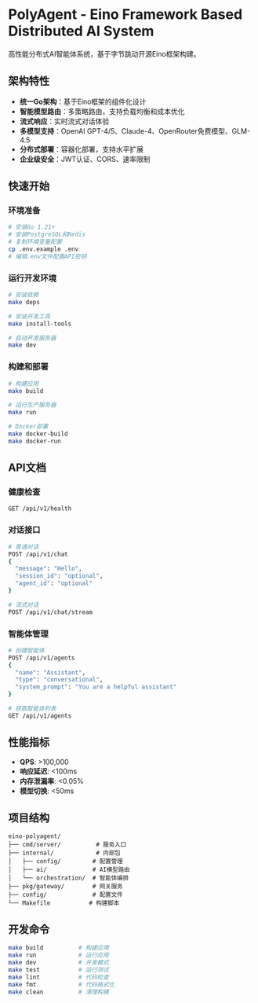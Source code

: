 # PolyAgent - Eino Framework Based Distributed AI System

高性能分布式AI智能体系统，基于字节跳动开源Eino框架构建。

## 架构特性

- **统一Go架构**：基于Eino框架的组件化设计
- **智能模型路由**：多策略路由，支持负载均衡和成本优化
- **流式响应**：实时流式对话体验
- **多模型支持**：OpenAI GPT-4/5、Claude-4、OpenRouter免费模型、GLM-4.5
- **分布式部署**：容器化部署，支持水平扩展
- **企业级安全**：JWT认证、CORS、速率限制

## 快速开始

### 环境准备

```bash
# 安装Go 1.21+
# 安装PostgreSQL和Redis
# 复制环境变量配置
cp .env.example .env
# 编辑.env文件配置API密钥
```

### 运行开发环境

```bash
# 安装依赖
make deps

# 安装开发工具
make install-tools

# 启动开发服务器
make dev
```

### 构建和部署

```bash
# 构建应用
make build

# 运行生产服务器
make run

# Docker部署
make docker-build
make docker-run
```

## API文档

### 健康检查
```
GET /api/v1/health
```

### 对话接口
```bash
# 普通对话
POST /api/v1/chat
{
  "message": "Hello",
  "session_id": "optional",
  "agent_id": "optional"
}

# 流式对话
POST /api/v1/chat/stream
```

### 智能体管理
```bash
# 创建智能体
POST /api/v1/agents
{
  "name": "Assistant",
  "type": "conversational",
  "system_prompt": "You are a helpful assistant"
}

# 获取智能体列表
GET /api/v1/agents
```

## 性能指标

- **QPS**: >100,000
- **响应延迟**: <100ms
- **内存泄漏率**: <0.05%
- **模型切换**: <50ms

## 项目结构

```
eino-polyagent/
├── cmd/server/          # 服务入口
├── internal/            # 内部包
│   ├── config/         # 配置管理
│   ├── ai/             # AI模型路由
│   └── orchestration/  # 智能体编排
├── pkg/gateway/        # 网关服务
├── config/             # 配置文件
└── Makefile           # 构建脚本
```

## 开发命令

```bash
make build          # 构建应用
make run            # 运行应用
make dev            # 开发模式
make test           # 运行测试
make lint           # 代码检查
make fmt            # 代码格式化
make clean          # 清理构建
```